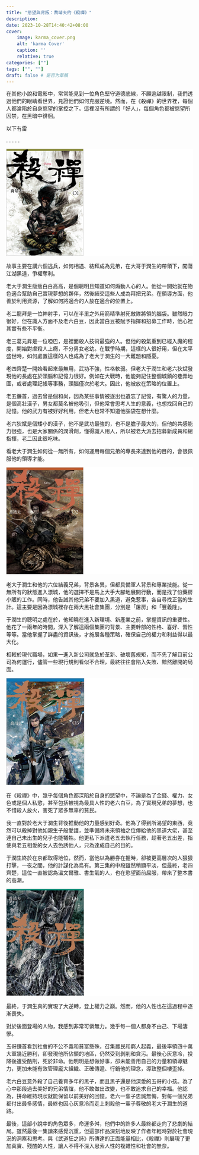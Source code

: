 ```yaml
---
title: "慾望與背叛：喬靖夫的《殺禪》"
description: 
date: 2023-10-28T14:40:42+08:00
cover:
    image: karma_cover.png
    alt: 'karma Cover'
    caption: ''
    relative: true
categories: [""]
tags: ["", ""]
draft: false # 是否为草稿
---
```


在其他小說和電影中，常常能見到一位角色堅守道德底線，不願逾越限制，我們透過他們的眼睛看世界，見證他們如何克服逆境。然而，在《殺禪》的世界裡，每個人都淪陷於自身慾望的掌控之下。這裡沒有所謂的「好人」，每個角色都被慾望所囚禁，在黑暗中徘徊。

以下有雷

.
.
.
.
.

![殺禪第一集封面](karma_01.png)


故事主要在講六個逃兵，如何相遇、結拜成為兄弟，在大哥于潤生的帶領下，闖蕩江湖黑道，爭權奪利。

老大于潤生瘦瘦白白高高，是個聰明且知道如何煽動人心的人。他從一開始就在物色適合幫助自己實現夢想的夥伴，然後結交這些人成為拜把兄弟。在領導方面，他善於利用資源，了解如何將適合的人放在適合的位置上。

老二龍拜是一位神射手，可以在半里之外用箭精準射死敵隊將領的腦袋。雖然眼力很好，但在識人方面不及老六白豆，因此當白豆被賦予指揮和招募工作時，他心裡其實有些不平衡。

老三葛元昇是一位啞巴，是裡面殺人技術最強的人。但他的殺氣重到已經入魔的程度，開始對虐殺人上癮，不分男女老幼。在戰爭時期，這樣的人很好用，但在太平盛世時，如何處置這樣的人也成為了老大于潤生的一大難題和隱憂。

老四齊楚一開始看起來最無用，武功不強，性格軟弱。但老大于潤生和老六狄斌發現他的長處在於頭腦和記憶力很好。例如在大戰時，他能夠記住整個城鎮的巷弄地圖，或者處理記帳等事務，頭腦僅次於老大。因此，他被放在策略的位置上。

老五鐮首，過去曾是個和尚，因為某些事情被逐出也遺忘了記憶，有驚人的力量，是個高壯漢子，男女都莫名被他吸引，但他常會思考人生的意義，也想找回自己的記憶。他的武力有被好好利用，但老大也常不知道他腦袋在想什麼。

老六狄斌是個矮小的漢子，他不是武功最強的，也不是膽子最大的，但他的共感能力很強，也是大家關係的潤滑劑，懂得識人用人，所以被老大派去招募新成員和總指揮，老二因此很吃味。

看老大于潤生如何從一無所有，如何運用每個兄弟的專長來達到他的目的，會很佩服他的領導才能。



![殺禪第二集封面](karma_02.png)

老大于潤生和他的六位結義兄弟，背景各異，但都具備軍人背景和專業技能。從一無所有的狀態進入漂城，他的選擇不是馬上大手大腳地展開行動，而是找了份藥房小販的工作。同時，他告誡其他兄弟不要加入黑道，避免惹事，各自尋找正當的生計。這主要是因為漂城裡存在兩大黑社會集團，分別是「屠房」和「豐義隆」。

于潤生的聰明之處在於，他知曉在進入新環境、新產業之前，掌握資訊的重要性。他花了一兩年的時間，深入了解這兩個集團的背景、主要幹部的性格、喜好、習性等等。當他掌握了詳盡的資訊後，才施展各種策略，確保自己的權力和利益得以最大化。

相較於現代職場，如果一進入新公司就急於革新、破壞舊規矩，而不先了解目前公司為何運行，儘管一些現行規則看似不合理，最終往往會陷入失敗、黯然離開的局面。



![殺禪第三集封面](karma_03.png)

在《殺禪》中，幾乎每個角色都深陷於自身的慾望中，不論是為了金錢、權力、女色或是個人私慾，甚至包括被視為最具人性的老六白豆，為了實現兄弟的夢想，也不惜殺人放火，害死了眾多無辜的貧民。

我一直對於老大于潤生背後推動他的力量感到好奇。他為了得到所渴望的東西，竟然可以殺掉對他如親生子般愛護，並準備將未來領袖之位傳給他的黑道大佬，甚至連自己未出生的兒子也能犧牲。他更私下派遣老五去執行任務，趁著老五出差，指使與老五相愛的女人去色誘他人，只為達成自己的目的。

于潤生終於在京都取得地位，然而，當他以為勝券在握時，卻被更高層次的人狠狠打擊，一夜之間，他的計謀化為烏有。第三集的中段雖然稍顯平淡，但最終，老四齊楚，這位一直被認為溫文爾雅、書生氣的人，也在慾望面前屈服，帶來了整本書的高潮。


![殺禪第四集封面](karma_04.png)

最終，于潤生真的實現了大逆轉，登上權力之巔。然而，他的人性也在這過程中逐漸喪失。

對於後面登場的人物，我感到非常可憐無力。幾乎每一個人都身不由己、下場淒慘。

五哥鎌首看到社會的不公不義和貧富懸殊，召集農民和窮人起義，最後率領四十萬大軍幾近勝利，卻發現他所佔領的地區，仍然受到剝削和貪污。最後心灰意冷，投降後遭受酷刑，死於非命。他明明是想做好事，卻未能善用自己的力量和領導魅力，更加未能有效管理龐大組織、正確傳遞、行銷他的理念，導致整個樓歪掉。

老六白豆意外殺了自己養育多年的黑子，而且黑子還是他深愛的五哥的小孩。為了心中那段過去美好的兄弟情誼，他不敢做出改變，也不敢追求自己的幸福。他認為，拼命維持現狀就能保留以前美好的回憶。老六一輩子忠誠無悔，對每一個兄弟都付出最多感情，最終也因心灰意冷而走上刺殺他一輩子尊敬的老大于潤生的道路。

最後，這部小說中的角色眾多，命運多舛，他們中的許多人最終都走向了悲劇的結局。雖然最後一集讀來感覺沉重，但這部作品深刻地反映了作者年輕時對於社會現況的洞察和思考。與《武道狂之詩》所傳達的正面能量相比，《殺禪》則展現了更加真實、殘酷的人性，讓人不得不深入思索人性的複雜性和社會的無奈。